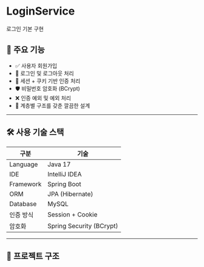 # LoginService
로그인 기본 구현 

## 🚀 주요 기능

- ✅ 사용자 회원가입
- 🔐 로그인 및 로그아웃 처리
- 🍪 세션 + 쿠키 기반 인증 처리
- 🛡️ 비밀번호 암호화 (BCrypt)
- ❌ 인증 예외 및 예외 처리
- 📂 계층별 구조를 갖춘 깔끔한 설계

---

## 🛠️ 사용 기술 스택

| 구분 | 기술 |
|------|------|
| Language | Java 17 |
| IDE | IntelliJ IDEA |
| Framework | Spring Boot |
| ORM | JPA (Hibernate) |
| Database | MySQL |
| 인증 방식 | Session + Cookie |
| 암호화 | Spring Security (BCrypt) |

---

## 📁 프로젝트 구조
